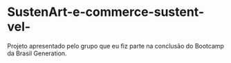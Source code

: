 # SustenArt-e-commerce-sustent-vel-
Projeto apresentado pelo grupo que eu fiz parte na conclusão do Bootcamp da Brasil Generation.

